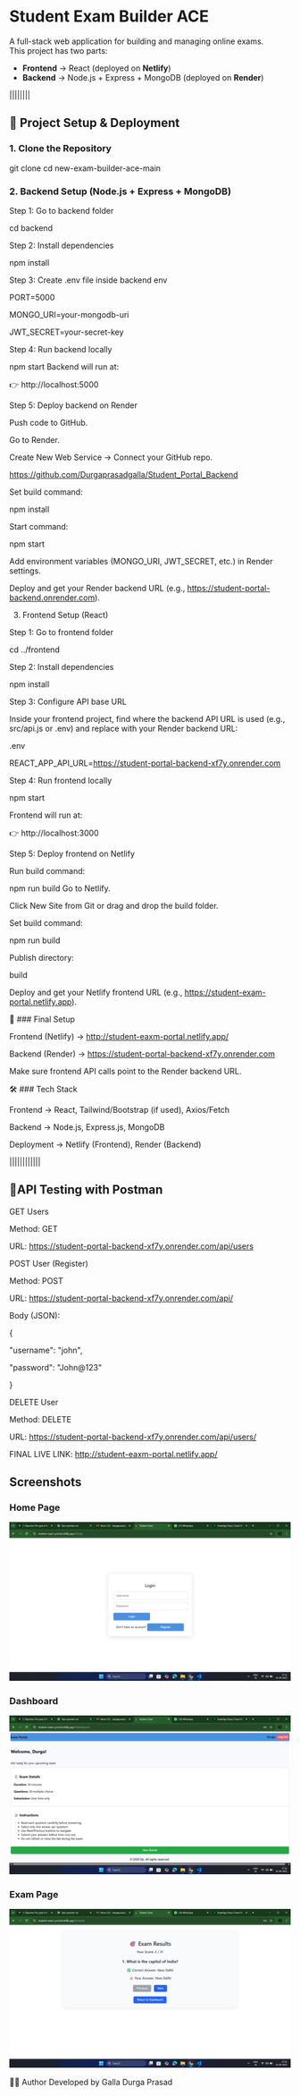 # Student Exam Builder ACE

A full-stack web application for building and managing online exams.  
This project has two parts:  

- **Frontend** → React (deployed on **Netlify**)  
- **Backend** → Node.js + Express + MongoDB (deployed on **Render**)  



||||||||




## 🚀 Project Setup & Deployment

### 1. Clone the Repository
git clone <your-repo-link>
cd new-exam-builder-ace-main

### 2. Backend Setup (Node.js + Express + MongoDB)

   
Step 1: Go to backend folder

cd backend

Step 2: Install dependencies

npm install

Step 3: Create .env file inside backend
env

PORT=5000

MONGO_URI=your-mongodb-uri

JWT_SECRET=your-secret-key

Step 4: Run backend locally

npm start
Backend will run at:

👉 http://localhost:5000

Step 5: Deploy backend on Render

Push code to GitHub.

Go to Render.

Create New Web Service → Connect your GitHub repo.

https://github.com/Durgaprasadgalla/Student_Portal_Backend

Set build command:

npm install

Start command:

npm start

Add environment variables (MONGO_URI, JWT_SECRET, etc.) in Render settings.

Deploy and get your Render backend URL (e.g., https://student-portal-backend.onrender.com).

3. Frontend Setup (React)

Step 1: Go to frontend folder

cd ../frontend

Step 2: Install dependencies

npm install

Step 3: Configure API base URL

Inside your frontend project, find where the backend API URL is used (e.g., src/api.js or .env) and replace with your Render backend URL:

.env

REACT_APP_API_URL=https://student-portal-backend-xf7y.onrender.com


Step 4: Run frontend locally

npm start

Frontend will run at:

👉 http://localhost:3000

Step 5: Deploy frontend on Netlify

Run build command:


npm run build
Go to Netlify.

Click New Site from Git or drag and drop the build folder.

Set build command:


npm run build

Publish directory:


build

Deploy and get your Netlify frontend URL (e.g., https://student-exam-portal.netlify.app).

🔗 ### Final Setup

Frontend (Netlify) → http://student-eaxm-portal.netlify.app/

Backend (Render) → https://student-portal-backend-xf7y.onrender.com

Make sure frontend API calls point to the Render backend URL.

🛠️ ### Tech Stack

Frontend → React, Tailwind/Bootstrap (if used), Axios/Fetch

Backend → Node.js, Express.js, MongoDB

Deployment → Netlify (Frontend), Render (Backend)

||||||||||||


## 🚀API Testing with Postman

GET Users

Method: GET  

URL: https://student-portal-backend-xf7y.onrender.com/api/users


POST User (Register)

Method: POST  

URL: https://student-portal-backend-xf7y.onrender.com/api/


Body (JSON):

{

  "username": "john",

  "password": "John@123"

}


DELETE User

Method: DELETE  

URL: https://student-portal-backend-xf7y.onrender.com/api/users/<userId>

FINAL LIVE LINK:  http://student-eaxm-portal.netlify.app/


## Screenshots  

### Home Page 

![Login Page](./assests/screenshots/Login-page.png)

### Dashboard 

![Dashboard Page](./assests/screenshots/Dashboard-page.png)

### Exam Page  

![Results Page](./assests/screenshots/Results-page.png)

👨‍💻 Author
Developed by Galla Durga Prasad
